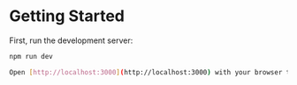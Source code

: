 # Getting Started

First, run the development server:

```bash
npm run dev

Open [http://localhost:3000](http://localhost:3000) with your browser to see the result.
